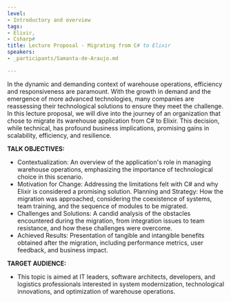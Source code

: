 ```yaml
---
level:
- Introductory and overview
tags:
- Elixir,
- Csharp#
title: Lecture Proposal - Migrating from C# to Elixir
speakers:
- _participants/Samanta-de-Araujo.md

---
```

In the dynamic and demanding context of warehouse operations, efficiency and responsiveness are paramount. With the growth in demand and the emergence of more advanced technologies, many companies are reassessing their technological solutions to ensure they meet the challenge.
In this lecture proposal, we will dive into the journey of an organization that chose to migrate its warehouse application from C# to Elixir. This decision, while technical, has profound business implications, promising gains in scalability, efficiency, and resilience.

**TALK OBJECTIVES:**

* Contextualization: An overview of the application's role in managing warehouse operations, emphasizing the importance of technological choice in this scenario.
* Motivation for Change: Addressing the limitations felt with C# and why Elixir is considered a promising solution.
Planning and Strategy: How the migration was approached, considering the coexistence of systems, team training, and the sequence of modules to be migrated.
* Challenges and Solutions: A candid analysis of the obstacles encountered during the migration, from integration issues to team resistance, and how these challenges were overcome.
* Achieved Results: Presentation of tangible and intangible benefits obtained after the migration, including performance metrics, user feedback, and business impact.

**TARGET AUDIENCE:**

* This topic is aimed at IT leaders, software architects, developers, and logistics professionals interested in system modernization, technological innovations, and optimization of warehouse operations.
